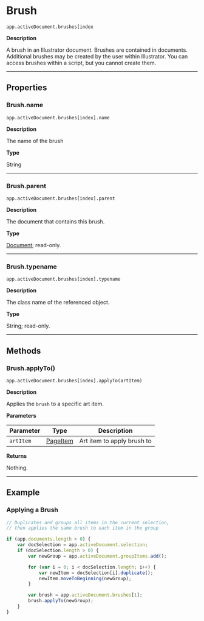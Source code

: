 # Brush

`app.activeDocument.brushes[index`

**Description**

A brush in an Illustrator document. Brushes are contained in documents. Additional brushes may be created by the user within Illustrator. You can access brushes within a script, but you cannot create them.

---

## Properties

### Brush.name

`app.activeDocument.brushes[index].name`

**Description**

The name of the brush

**Type**

String

---

### Brush.parent

`app.activeDocument.brushes[index].parent`

**Description**

The document that contains this brush.

**Type**

[Document](./Document.md); read-only.

---

### Brush.typename

`app.activeDocument.brushes[index].typename`

**Description**

The class name of the referenced object.

**Type**

String; read-only.

---

## Methods

### Brush.applyTo()

`app.activeDocument.brushes[index].applyTo(artItem)`

**Description**

Applies the `brush` to a specific art item.

**Parameters**

| Parameter   | Type                                      | Description                |
|-------------|-------------------------------------------|----------------------------|
| `artItem`   | [PageItem](./PageItem.md) | Art item to apply brush to |

**Returns**

Nothing.

---

## Example

### Applying a Brush

```javascript
// Duplicates and groups all items in the current selection,
// then applies the same brush to each item in the group

if (app.documents.length > 0) {
    var docSelection = app.activeDocument.selection;
    if (docSelection.length > 0) {
        var newGroup = app.activeDocument.groupItems.add();

        for (var i = 0; i < docSelection.length; i++) {
            var newItem = docSelection[i].duplicate();
            newItem.moveToBeginning(newGroup);
        }

        var brush = app.activeDocument.brushes[1];
        brush.applyTo(newGroup);
    }
}
```
